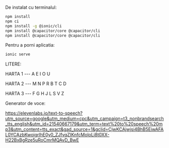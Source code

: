 De instalat cu terminalul:

   ```bash
   npm install
   npm ci
   npm install -g @ionic/cli
   npm install @capacitor/core @capacitor/cli
   npm install @capacitor/core @capacitor/cli
   ```

Pentru a porni aplicatia:

   ```bash
   ionic serve
   ```


 LITERE:

 HARTA 1 ---   A E I O U

 HARTA 2  ---   M N P R B T C D 

 HARTA 3  ---   F G H J L S V Z 



 Generator de voce:  
 
 https://elevenlabs.io/text-to-speech?utm_source=google&utm_medium=cpc&utm_campaign=t3_nonbrandsearch_tts_english&utm_id=21540667179&utm_term=text%20to%20speech%20mp3&utm_content=tts_exact&gad_source=1&gclid=CjwKCAjwjsi4BhB5EiwAFAL0YCAzbKwoigrlhE0y0_ZJfvqZIKnfcMoloLi8t0XX-H22BxBgRze5uRoCmrMQAvD_BwE
